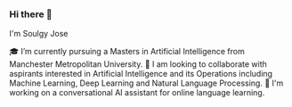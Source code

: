 ### Hi there 👋

I'm Soulgy Jose

🎓 I’m currently pursuing a Masters in Artificial Intelligence from Manchester Metropolitan University.
👯 I am looking to collaborate with aspirants interested in Artificial Intelligence and its Operations including Machine Learning, Deep Learning and Natural Language Processing.
🔭 I'm working on a conversational AI assistant for online language learning. 

